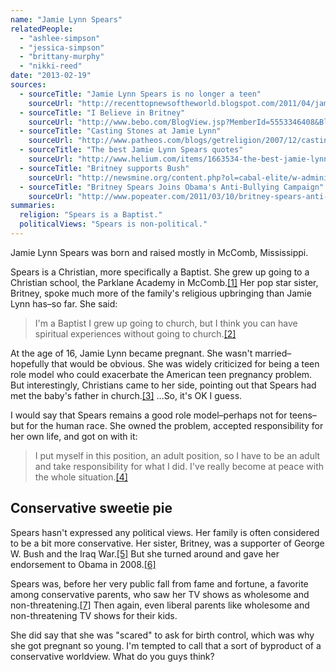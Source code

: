 ```yaml
---
name: "Jamie Lynn Spears"
relatedPeople:
  - "ashlee-simpson"
  - "jessica-simpson"
  - "brittany-murphy"
  - "nikki-reed"
date: "2013-02-19"
sources:
  - sourceTitle: "Jamie Lynn Spears is no longer a teen"
    sourceUrl: "http://recenttopnewsoftheworld.blogspot.com/2011/04/jamie-lynn-spears-is-no-longer-teen.html"
  - sourceTitle: "I Believe in Britney"
    sourceUrl: "http://www.bebo.com/BlogView.jsp?MemberId=5553346408&BlogId=5605678000"
  - sourceTitle: "Casting Stones at Jamie Lynn"
    sourceUrl: "http://www.patheos.com/blogs/getreligion/2007/12/casting-stones-at-jamie-lynn/"
  - sourceTitle: "The best Jamie Lynn Spears quotes"
    sourceUrl: "http://www.helium.com/items/1663534-the-best-jamie-lynn-spears-quotes"
  - sourceTitle: "Britney supports Bush"
    sourceUrl: "http://newsmine.org/content.php?ol=cabal-elite/w-administration/britney-supports-bush.txt"
  - sourceTitle: "Britney Spears Joins Obama's Anti-Bullying Campaign"
    sourceUrl: "http://www.popeater.com/2011/03/10/britney-spears-anti-bullying-campaign/"
summaries:
  religion: "Spears is a Baptist."
  politicalViews: "Spears is non-political."
---
```


Jamie Lynn Spears was born and raised mostly in McComb, Mississippi.

Spears is a Christian, more specifically a Baptist. She grew up going to a Christian school, the Parklane Academy in McComb.<a class="source-citation" href="#http%3A%2F%2Frecenttopnewsoftheworld.blogspot.com%2F2011%2F04%2Fjamie-lynn-spears-is-no-longer-teen.html" title="Jamie Lynn Spears is no longer a teen">[1]</a> Her pop star sister, Britney, spoke much more of the family's religious upbringing than Jamie Lynn has–so far. She said:

>I'm a Baptist I grew up going to church, but I think you can have spiritual experiences without going to church.<a class="source-citation" href="#http%3A%2F%2Fwww.bebo.com%2FBlogView.jsp%3FMemberId%3D5553346408%26BlogId%3D5605678000" title="I Believe in Britney">[2]</a>

At the age of 16, Jamie Lynn became pregnant. She wasn't married–hopefully that would be obvious. She was widely criticized for being a teen role model who could exacerbate the American teen pregnancy problem. But interestingly, Christians came to her side, pointing out that Spears had met the baby's father in church.<a class="source-citation" href="#http%3A%2F%2Fwww.patheos.com%2Fblogs%2Fgetreligion%2F2007%2F12%2Fcasting-stones-at-jamie-lynn%2F" title="Casting Stones at Jamie Lynn">[3]</a> …So, it's OK I guess.

I would say that Spears remains a good role model–perhaps not for teens–but for the human race. She owned the problem, accepted responsibility for her own life, and got on with it:

>I put myself in this position, an adult position, so I have to be an adult and take responsibility for what I did. I've really become at peace with the whole situation.<a class="source-citation" href="#http%3A%2F%2Fwww.helium.com%2Fitems%2F1663534-the-best-jamie-lynn-spears-quotes" title="The best Jamie Lynn Spears quotes">[4]</a>

## 

## Conservative sweetie pie

Spears hasn't expressed any political views. Her family is often considered to be a bit more conservative. Her sister, Britney, was a supporter of George W. Bush and the Iraq War.<a class="source-citation" href="#http%3A%2F%2Fnewsmine.org%2Fcontent.php%3Fol%3Dcabal-elite%2Fw-administration%2Fbritney-supports-bush.txt" title="Britney supports Bush">[5]</a> But she turned around and gave her endorsement to Obama in 2008.<a class="source-citation" href="#http%3A%2F%2Fwww.popeater.com%2F2011%2F03%2F10%2Fbritney-spears-anti-bullying-campaign%2F" title="Britney Spears Joins Obama&apos;s Anti-Bullying Campaign">[6]</a>

Spears was, before her very public fall from fame and fortune, a favorite among conservative parents, who saw her TV shows as wholesome and non-threatening.<a class="source-citation" href="#http%3A%2F%2Fwww.patheos.com%2Fblogs%2Fgetreligion%2F2007%2F12%2Fcasting-stones-at-jamie-lynn%2F" title="Casting Stones at Jamie Lynn">[7]</a> Then again, even liberal parents like wholesome and non-threatening TV shows for their kids.

She did say that she was "scared" to ask for birth control, which was why she got pregnant so young. I'm tempted to call that a sort of byproduct of a conservative worldview. What do you guys think?